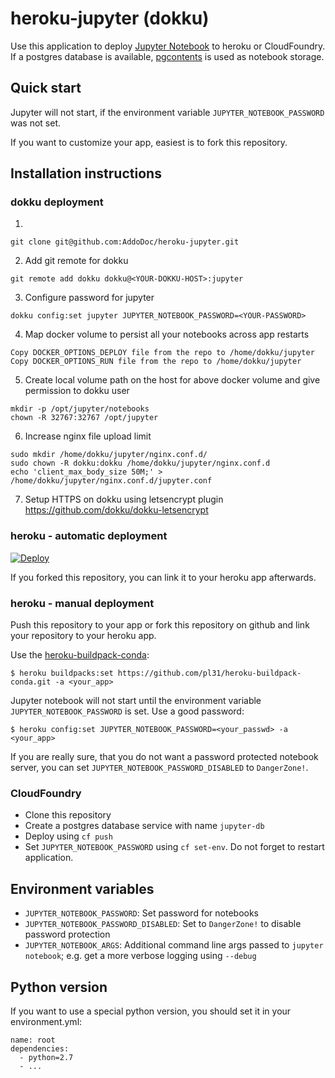 # heroku-jupyter (dokku)

Use this application to deploy [Jupyter Notebook](https://jupyter.org/) to
heroku or CloudFoundry. If a postgres database is available,
[pgcontents](https://github.com/quantopian/pgcontents) is used as notebook
storage.

## Quick start

Jupyter will not start, if the environment variable `JUPYTER_NOTEBOOK_PASSWORD`
was not set.

If you want to customize your app, easiest is to fork this repository.

## Installation instructions

### dokku deployment

1) 
```
git clone git@github.com:AddoDoc/heroku-jupyter.git
```

2) Add git remote for dokku

```
git remote add dokku dokku@<YOUR-DOKKU-HOST>:jupyter
```

3) Configure password for jupyter
```
dokku config:set jupyter JUPYTER_NOTEBOOK_PASSWORD=<YOUR-PASSWORD>
```

4) Map docker volume to persist all your notebooks across app restarts
```
Copy DOCKER_OPTIONS_DEPLOY file from the repo to /home/dokku/jupyter
Copy DOCKER_OPTIONS_RUN file from the repo to /home/dokku/jupyter
```
5) Create local volume path on the host for above docker volume and give permission to dokku user
```
mkdir -p /opt/jupyter/notebooks
chown -R 32767:32767 /opt/jupyter 
```

6) Increase nginx file upload limit
```
sudo mkdir /home/dokku/jupyter/nginx.conf.d/
sudo chown -R dokku:dokku /home/dokku/jupyter/nginx.conf.d
echo 'client_max_body_size 50M;' > /home/dokku/jupyter/nginx.conf.d/jupyter.conf
```

7) Setup HTTPS on dokku using letsencrypt plugin
  https://github.com/dokku/dokku-letsencrypt

### heroku - automatic deployment

[![Deploy](https://www.herokucdn.com/deploy/button.svg)](https://heroku.com/deploy)

If you forked this repository, you can link it to your heroku app afterwards.

### heroku - manual deployment

Push this repository to your app or fork this repository on github and link your
repository to your heroku app.

Use the [heroku-buildpack-conda](https://github.com/pl31/heroku-buildpack-conda):
```
$ heroku buildpacks:set https://github.com/pl31/heroku-buildpack-conda.git -a <your_app>
```

Jupyter notebook will not start until the environment variable
`JUPYTER_NOTEBOOK_PASSWORD` is set. Use a good password:
```
$ heroku config:set JUPYTER_NOTEBOOK_PASSWORD=<your_passwd> -a <your_app>
```

If you are really sure, that you do not want a password protected notebook
server, you can set `JUPYTER_NOTEBOOK_PASSWORD_DISABLED` to `DangerZone!`.

### CloudFoundry

- Clone this repository
- Create a postgres database service with name `jupyter-db`
- Deploy using `cf push`
- Set `JUPYTER_NOTEBOOK_PASSWORD` using `cf set-env`. Do not forget to restart application.

## Environment variables

- `JUPYTER_NOTEBOOK_PASSWORD`: Set password for notebooks
- `JUPYTER_NOTEBOOK_PASSWORD_DISABLED`: Set to `DangerZone!` to disable password
  protection
- `JUPYTER_NOTEBOOK_ARGS`: Additional command line args passed to
  `jupyter notebook`; e.g. get a more verbose logging using `--debug`

## Python version

If you want to use a special python version, you should set it in your environment.yml:

```
name: root
dependencies:
  - python=2.7
  - ...
```
